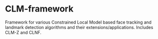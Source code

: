 CLM-framework
=============

Framework for various Constrained Local Model based face tracking and landmark detection algorithms and their extensions/applications. Includes CLM-Z and CLNF.
